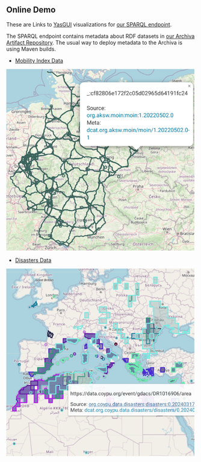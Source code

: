 ## Online Demo

These are Links to [YasGUI](https://yasgui.triply.cc/) visualizations for [our SPARQL endpoint](https://maven.aksw.org/sparql).

The SPARQL endpoint contains metadata about RDF datasets in [our Archiva Artifact Repository](https://maven.aksw.org/).
The usual way to deploy metadata to the Archiva is using Maven builds.

* [Mobility Index Data](https://api.triplydb.com/s/24BRwf-Ef)

<img src="images/2024-04-02-demo-moin.png" width="500px" />

* [Disasters Data](https://api.triplydb.com/s/17MgzHpWq)

<img src="images/2024-04-02-demo-disasters.png" width="500px" />

